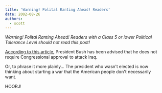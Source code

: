 ```yaml
---
title: 'Warning! Polital Ranting Ahead! Readers'
date: 2002-08-26
authors:
  - scott
---
```


_Warning! Polital Ranting Ahead! Readers with a Class 5 or lower Political Tolerance Level should not read this post!_

[According to this article](http://apnews.excite.com/article/20020826/D7LL7ECO1.html), President Bush has been advised that he does not require Congressional approval to attack Iraq.

Or, to phrase it more plainly... The president who wasn't elected is now thinking about starting a war that the American people don't necessarily want.

HOORJ!
